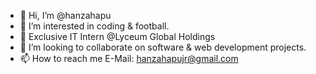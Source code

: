- 👋 Hi, I’m @hanzahapu
- 👀 I’m interested in coding & football.
- 🌱 Exclusive IT Intern @Lyceum Global Holdings 
- 💞️ I’m looking to collaborate on software & web development projects. 
- 📫 How to reach me E-Mail: hanzahapujr@gmail.com

<!---
hanzahapu/hanzahapu is a ✨ special ✨ repository because its `README.md` (this file) appears on your GitHub profile.
You can click the Preview link to take a look at your changes.
--->
